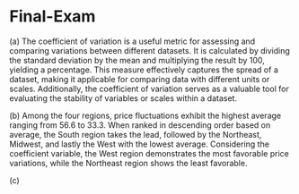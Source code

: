 # Final-Exam

(a)
The coefficient of variation is a useful metric for assessing and comparing variations between different datasets. 
It is calculated by dividing the standard deviation by the mean and multiplying the result by 100, yielding a percentage. 
This measure effectively captures the spread of a dataset, making it applicable for comparing data with different units or scales. 
Additionally, the coefficient of variation serves as a valuable tool for evaluating the stability of variables or scales within a dataset.

(b)
Among the four regions, price fluctuations exhibit the highest average ranging from 56.6 to 33.3. When ranked in descending order 
based on average, the South region takes the lead, followed by the Northeast, Midwest, and lastly the West with the lowest average. 
Considering the coefficient variable, the West region demonstrates the most favorable price variations, 
while the Northeast region shows the least favorable.

(c)
